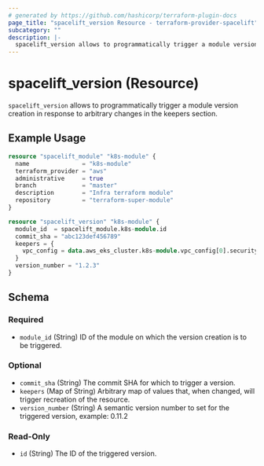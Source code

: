 ```yaml
---
# generated by https://github.com/hashicorp/terraform-plugin-docs
page_title: "spacelift_version Resource - terraform-provider-spacelift"
subcategory: ""
description: |-
  spacelift_version allows to programmatically trigger a module version creation in response to arbitrary changes in the keepers section.
---
```


# spacelift_version (Resource)

`spacelift_version` allows to programmatically trigger a module version creation in response to arbitrary changes in the keepers section.

## Example Usage

```terraform
resource "spacelift_module" "k8s-module" {
  name               = "k8s-module"
  terraform_provider = "aws"
  administrative     = true
  branch             = "master"
  description        = "Infra terraform module"
  repository         = "terraform-super-module"
}

resource "spacelift_version" "k8s-module" {
  module_id  = spacelift_module.k8s-module.id
  commit_sha = "abc123def456789"
  keepers = {
    vpc_config = data.aws_eks_cluster.k8s-module.vpc_config[0].security_group_ids
  }
  version_number = "1.2.3"
}
```

<!-- schema generated by tfplugindocs -->
## Schema

### Required

- `module_id` (String) ID of the module on which the version creation is to be triggered.

### Optional

- `commit_sha` (String) The commit SHA for which to trigger a version.
- `keepers` (Map of String) Arbitrary map of values that, when changed, will trigger recreation of the resource.
- `version_number` (String) A semantic version number to set for the triggered version, example: 0.11.2

### Read-Only

- `id` (String) The ID of the triggered version.
